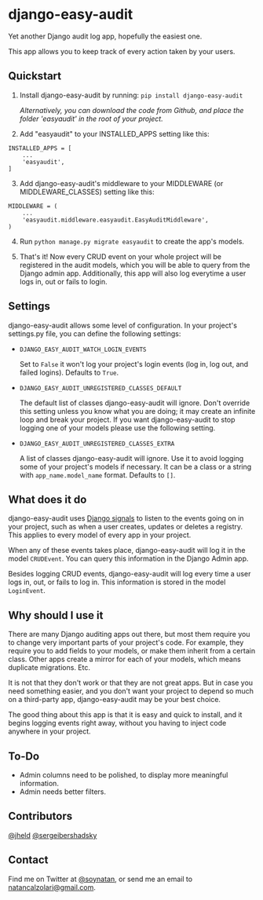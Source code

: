 # django-easy-audit

Yet another Django audit log app, hopefully the easiest one.

This app allows you to keep track of every action taken by your users.

## Quickstart

1. Install django-easy-audit by running: `pip install django-easy-audit`

   *Alternatively, you can download the code from Github,
   and place the folder 'easyaudit' in the root of your project.*

2. Add "easyaudit" to your INSTALLED_APPS setting like this:

  ```
  INSTALLED_APPS = [
      ...
      'easyaudit',
  ]
  ```

3. Add django-easy-audit's middleware to your MIDDLEWARE (or MIDDLEWARE_CLASSES) setting like this:

  ```
  MIDDLEWARE = (
      ...
      'easyaudit.middleware.easyaudit.EasyAuditMiddleware',
  )
  ```

4. Run `python manage.py migrate easyaudit` to create the app's models.

5. That's it! Now every CRUD event on your whole project will be registered in the audit models,
which you will be able to query from the Django admin app. Additionally, this app will also log
everytime a user logs in, out or fails to login.

## Settings

django-easy-audit allows some level of configuration. In your project's settings.py file,
you can define the following settings:

* `DJANGO_EASY_AUDIT_WATCH_LOGIN_EVENTS`

  Set to `False` it won't log your project's login events (log in, log out, and failed logins). Defaults to `True`.

* `DJANGO_EASY_AUDIT_UNREGISTERED_CLASSES_DEFAULT`

  The default list of classes django-easy-audit will ignore. Don't override this setting
  unless you know what you are doing; it may create an infinite loop and break your project.
  If you want django-easy-audit to stop logging one of your models please use the following setting.

* `DJANGO_EASY_AUDIT_UNREGISTERED_CLASSES_EXTRA`

  A list of classes django-easy-audit will ignore. Use it to avoid logging some of your
  project's models if necessary. It can be a class or a string with `app_name.model_name`
  format. Defaults to `[]`.

## What does it do

django-easy-audit uses [Django signals](https://docs.djangoproject.com/en/dev/topics/signals/)
to listen to the events going on in your project, such as when a user creates, updates or deletes
a registry. This applies to every model of every app in your project.

When any of these events takes place, django-easy-audit will log it in the model `CRUDEvent`.
You can query this information in the Django Admin app.

Besides logging CRUD events, django-easy-audit will log every time a user logs in, out,
or fails to log in. This information is stored in the model `LoginEvent`.

## Why should I use it

There are many Django auditing apps out there, but most them require you to change very important
parts of your project's code. For example, they require you to add fields to your models, or make
them inherit from a certain class. Other apps create a mirror for each of your models, which means
duplicate migrations. Etc.

It is not that they don't work or that they are not great apps. But in case you need something
easier, and you don't want your project to depend so much on a third-party app, django-easy-audit
may be your best choice.

The good thing about this app is that it is easy and quick to install, and it begins logging
events right away, without you having to inject code anywhere in your project.

## To-Do

* Admin columns need to be polished, to display more meaningful information.
* Admin needs better filters.

## Contributors

[@jheld](https://github.com/jheld) [@sergeibershadsky](https://github.com/sergeibershadsky)

## Contact

Find me on Twitter at [@soynatan](https://twitter.com/soynatan),
or send me an email to [natancalzolari@gmail.com](mailto:natancalzolari@gmail.com).